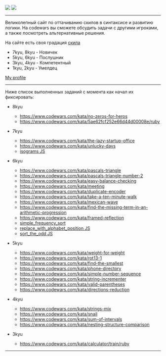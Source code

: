 ![](https://www.codewars.com/assets/logos/logo-square-red-big-c74ae0e7a89b33acd3beb1f08229630391934650e3bbd30ddc40e8be5bbfc71e.png)
![](https://images.app.goo.gl/rvjEBYevT7VEBHMr9)

---

Великолепный сайт по оттачиванию скилов в синтаксисе и развитию логики. На codewars вы сможете обсудить задачи с другими игроками, а также посмотреть альтернативные решения.

На сайте есть своя градация [скила](https://www.codewars.com/about)

- 7kyu, 8kyu - Новичек
- 5kyu, 6kyu - Послушник
- 3kyu, 4kyu - Компетентный
- 1kyu, 2kyu - Умелдец

[My profile](https://www.codewars.com/users/Rubis-7)

---

Ниже список выполненных заданий с момента как начал их фиксировать:

- 8kyu
  - https://www.codewars.com/kata/no-zeros-for-heros
  - https://www.codewars.com/kata/5ae62fcf252e66d44d00008e/ruby
  
- 7kyu
  - https://www.codewars.com/kata/the-lazy-startup-office
  - https://www.codewars.com/kata/unlucky-days
  - [isograms JS](https://www.codewars.com/kata/54ba84be607a92aa900000f1/javascript)

- 6kyu
  - https://www.codewars.com/kata/pascals-triangle
  - https://www.codewars.com/kata/pascals-triangle-number-2
  - https://www.codewars.com/kata/easy-balance-checking
  - https://www.codewars.com/kata/meeting
  - https://www.codewars.com/kata/duplicate-encoder
  - https://www.codewars.com/kata/take-a-ten-minute-walk
  - https://www.codewars.com/kata/mexican-wave
  - https://www.codewars.com/kata/find-the-missing-term-in-an-arithmetic-progression
  - https://www.codewars.com/kata/framed-reflection
  - [simple_frequency_sort](https://www.codewars.com/kata/5a8d2bf60025e9163c0000bc/ruby)
  - [replace_with_alphabet_position JS](https://www.codewars.com/kata/546f922b54af40e1e90001da/javascript)
  - [sort_the_odd JS](https://www.codewars.com/kata/578aa45ee9fd15ff4600090d/javascript)
 
- 5kyu
  - https://www.codewars.com/kata/weight-for-weight  
  - https://www.codewars.com/kata/rot13-1
  - https://www.codewars.com/kata/find-the-smallest
  - https://www.codewars.com/kata/phone-directory
  - https://www.codewars.com/kata/simple-number-sequence
  - https://www.codewars.com/kata/string-incrementer
  - https://www.codewars.com/kata/valid-parentheses
  - https://www.codewars.com/kata/directions-reduction

- 4kyu
  - https://www.codewars.com/kata/strings-mix
  - https://www.codewars.com/kata/snail
  - https://www.codewars.com/kata/sum-of-intervals
  - https://www.codewars.com/kata/nesting-structure-comparison   

- 3kyu
  - https://www.codewars.com/kata/calculator/train/ruby  
---
